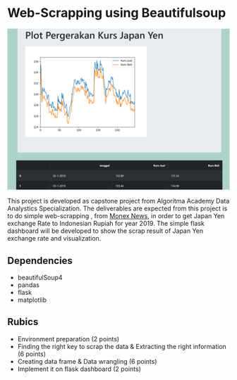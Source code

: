 # Web-Scrapping using Beautifulsoup

![](plot1.png)

This project is developed as capstone project from Algoritma Academy Data Analystics Specialization. The deliverables are expected from this project is to do simple web-scrapping , from [Monex News](monexnews.com/kurs-valuta-asing.htm?kurs=JPY), in order to get Japan Yen exchange Rate to Indonesian Rupiah for year 2019. 
The simple flask dashboard will be developed to show the scrap result of Japan Yen exchange rate and visualization. 

## Dependencies

- beautifulSoup4
- pandas
- flask
- matplotlib


## Rubics

- Environment preparation (2 points)
- Finding the right key to scrap the data  & Extracting the right information (6 points)
- Creating data frame & Data wrangling (6 points)
- Implement it on flask dashboard (2 points)


